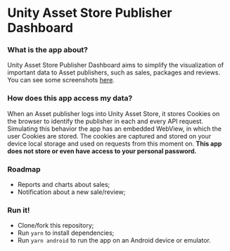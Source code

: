 # Unity Asset Store Publisher Dashboard

### What is the app about?

Unity Asset Store Publisher Dashboard aims to simplify the visualization of important data to Asset publishers, such as sales, packages and reviews.
You can see some screenshots [here](https://github.com/AlcantaraRW/unity-asset-store-publisher-dashboard/blob/dev/screenshots).

### How does this app access my data?

When an Asset publisher logs into Unity Asset Store, it stores Cookies on the browser to identify the publisher in each and every API request.
Simulating this behavior the app has an embedded WebView, in which the user Cookies are stored. The cookies are captured and stored on your device local storage and used on requests from this moment on. **This app does not store or even have access to your personal password.**

### Roadmap

- Reports and charts about sales;
- Notification about a new sale/review;

### Run it!

- Clone/fork this repository;
- Run `yarn` to install dependencies;
- Run `yarn android` to run the app on an Android device or emulator.
